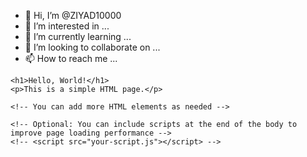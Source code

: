 - 👋 Hi, I’m @ZIYAD10000
- 👀 I’m interested in ...
- 🌱 I’m currently learning ...
- 💞️ I’m looking to collaborate on ...
- 📫 How to reach me ...

<!---
ZIYAD10000/ZIYAD10000 is a ✨ special ✨ repository because its `README.md` (this file) appears on your GitHub profile.
You can click the Preview link to take a look at your changes.
--->
<!DOCTYPE html>
<html lang="en">
<head>
    <meta charset="UTF-8">
    <meta name="viewport" content="width=device-width, initial-scale=1.0">
    <title>Your Website Title</title>
    <!-- You can include additional meta tags, stylesheets, or scripts in the head section -->
</head>
<body>
    <!-- Your page content goes here -->

    <h1>Hello, World!</h1>
    <p>This is a simple HTML page.</p>

    <!-- You can add more HTML elements as needed -->

    <!-- Optional: You can include scripts at the end of the body to improve page loading performance -->
    <!-- <script src="your-script.js"></script> -->
</body>
</html>
